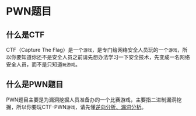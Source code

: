 # PWN题目

## 什么是CTF
CTF（Capture The Flag）是一个```游戏```，是专门给网络安全人员玩的一个```游戏```，所以你要知道你还不是安全人员之前请先想办法学习一下安全技术，先变成一名网络安全人员，而不是只知道```玩游戏```。

## 什么是PWN题目
PWN题目主要是为漏洞挖掘人员准备办的一个比赛游戏，主要指二进制漏洞挖掘，所以你要玩CTF-PWN```游戏```，请先懂[逆向分析、漏洞分析](/reverse/)。

<DocsAD/>